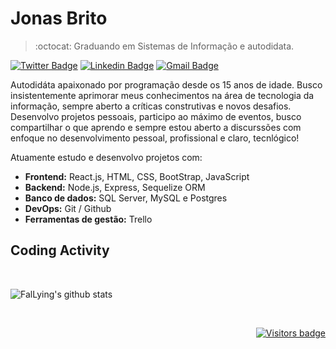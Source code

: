 
# Jonas Brito

> :octocat: Graduando em Sistemas de Informação e autodidata.

[![Twitter Badge](https://img.shields.io/badge/-@jonasxplore-blue?style=flat-square&labelColor=blue&logo=twitter&logoColor=white&link=https://twitter.com/jonasxplore)](https://twitter.com/jonasxplore)
[![Linkedin Badge](https://img.shields.io/badge/-Jonas_Brito-blue?style=flat-square&logo=Linkedin&logoColor=white&link=https://www.linkedin.com/in/fallying/)](https://www.linkedin.com/in/fallying/)
[![Gmail Badge](https://img.shields.io/badge/-jonasexplore@gmail.com-blue?style=flat-square&logo=Gmail&logoColor=white&link=mailto:jonasexplore@gmail.com)](mailto:jonasexplore@gmail.com)

Autodidáta apaixonado por programação desde os 15 anos de idade. Busco insistentemente aprimorar meus conhecimentos na área de tecnologia da informação, sempre aberto a críticas construtivas e novos desafios. Desenvolvo projetos pessoais, participo ao máximo de eventos, busco compartilhar o que aprendo e sempre estou aberto a discurssões com enfoque no desenvolvimento pessoal, profissional e claro, tecnlógico!

Atuamente estudo e desenvolvo projetos com:
* <strong>Frontend:</strong> React.js, HTML, CSS, BootStrap, JavaScript
* <strong>Backend:</strong> Node.js, Express, Sequelize ORM
* <strong>Banco de dados:</strong> SQL Server, MySQL e Postgres
* <strong>DevOps:</strong> Git / Github
* <strong>Ferramentas de gestão:</strong> Trello

## Coding Activity

<br/>

<p>
  <img src="https://github-readme-stats.vercel.app/api?username=FalLying&show_icons=true&theme=dracula" alt="FalLying's github stats" />
</p>

<br/>

<p align="right">
  <a href="https://badges.pufler.dev">
      <img src="https://badges.pufler.dev/visits/fallying/fallying" alt="Visitors badge" />
   </a>
</p>
